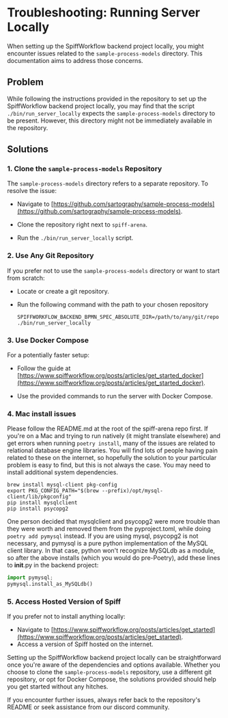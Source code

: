 # Troubleshooting: Running Server Locally

When setting up the SpiffWorkflow backend project locally, you might encounter issues related to the `sample-process-models` directory. This documentation aims to address those concerns.

## Problem

While following the instructions provided in the repository to set up the SpiffWorkflow backend project locally, you may find that the script `./bin/run_server_locally` expects the `sample-process-models` directory to be present. However, this directory might not be immediately available in the repository.

## Solutions

### 1. Clone the `sample-process-models` Repository

The `sample-process-models` directory refers to a separate repository. To resolve the issue:

- Navigate to [https://github.com/sartography/sample-process-models](https://github.com/sartography/sample-process-models).

- Clone the repository right next to `spiff-arena`.

- Run the `./bin/run_server_locally` script.

### 2. Use Any Git Repository

If you prefer not to use the `sample-process-models` directory or want to start from scratch:

- Locate or create a git repository.

- Run the following command with the path to your chosen repository

   ```
   SPIFFWORKFLOW_BACKEND_BPMN_SPEC_ABSOLUTE_DIR=/path/to/any/git/repo ./bin/run_server_locally
   ```

### 3. Use Docker Compose

For a potentially faster setup:

- Follow the guide at [https://www.spiffworkflow.org/posts/articles/get_started_docker](https://www.spiffworkflow.org/posts/articles/get_started_docker).

- Use the provided commands to run the server with Docker Compose.

### 4. Mac install issues
Please follow the README.md at the root of the spiff-arena repo first.
If you're on a Mac and trying to run natively (it might translate elsewhere) and get errors when running `poetry install`, many of the issues are related to relational database engine libraries.
You will find lots of people having pain related to these on the internet, so hopefully the solution to your particular problem is easy to find, but this is not always the case.
You may need to install additional system dependencies.

    brew install mysql-client pkg-config
    export PKG_CONFIG_PATH="$(brew --prefix)/opt/mysql-client/lib/pkgconfig"
    pip install mysqlclient
    pip install psycopg2

One person decided that mysqlclient and psycopg2 were more trouble than they were worth and removed them from the pyproject.toml, while doing `poetry add pymysql` instead.
If you are using mysql, psycopg2 is not necessary, and pymysql is a pure python implementation of the MySQL client library.
In that case, python won't recognize MySQLdb as a module, so after the above installs (which you would do pre-Poetry), add these lines to __init__.py in the backend project:

```python
import pymysql;
pymysql.install_as_MySQLdb()
```
### 5. Access Hosted Version of Spiff

If you prefer not to install anything locally:

- Navigate to [https://www.spiffworkflow.org/posts/articles/get_started](https://www.spiffworkflow.org/posts/articles/get_started).
- Access a version of Spiff hosted on the internet.

Setting up the SpiffWorkflow backend project locally can be straightforward once you're aware of the dependencies and options available. Whether you choose to clone the `sample-process-models` repository, use a different git repository, or opt for Docker Compose, the solutions provided should help you get started without any hitches.

If you encounter further issues, always refer back to the repository's README or seek assistance from our discord community.
